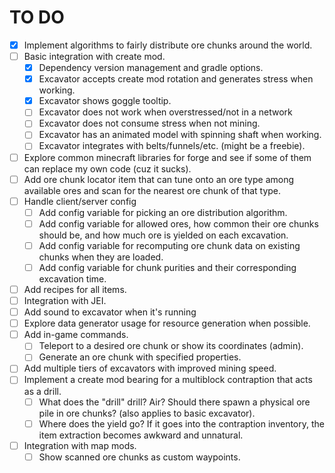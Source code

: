 # TO DO
- [x] Implement algorithms to fairly distribute ore chunks around the world.
- [ ] Basic integration with create mod.
  - [x] Dependency version management and gradle options.
  - [x] Excavator accepts create mod rotation and generates stress when working.
  - [x] Excavator shows goggle tooltip.
  - [ ] Excavator does not work when overstressed/not in a network
  - [ ] Excavator does not consume stress when not mining.
  - [ ] Excavator has an animated model with spinning shaft when working.
  - [ ] Excavator integrates with belts/funnels/etc. (might be a freebie).
- [ ] Explore common minecraft libraries for forge and see if some of them can replace my own code (cuz it sucks).
- [ ] Add ore chunk locator item that can tune onto an ore type among available ores and scan for the nearest ore chunk of that type.
- [ ] Handle client/server config
  - [ ] Add config variable for picking an ore distribution algorithm.
  - [ ] Add config variable for allowed ores, how common their ore chunks should be, and how much ore is yielded on each excavation.
  - [ ] Add config variable for recomputing ore chunk data on existing chunks when they are loaded.
  - [ ] Add config variable for chunk purities and their corresponding excavation time.
- [ ] Add recipes for all items.
- [ ] Integration with JEI.
- [ ] Add sound to excavator when it's running
- [ ] Explore data generator usage for resource generation when possible.
- [ ] Add in-game commands.
  - [ ] Teleport to a desired ore chunk or show its coordinates (admin).
  - [ ] Generate an ore chunk with specified properties.
- [ ] Add multiple tiers of excavators with improved mining speed.
- [ ] Implement a create mod bearing for a multiblock contraption that acts as a drill.
  - [ ] What does the "drill" drill? Air? Should there spawn a physical ore pile in ore chunks? (also applies to basic excavator).
  - [ ] Where does the yield go? If it goes into the contraption inventory, the item extraction becomes awkward and unnatural.
- [ ] Integration with map mods.
  - [ ] Show scanned ore chunks as custom waypoints.
